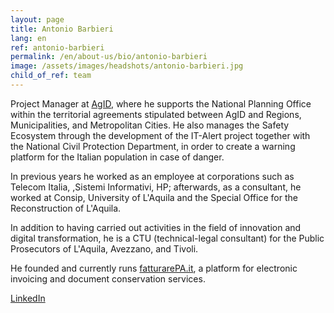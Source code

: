 ```yaml
---
layout: page
title: Antonio Barbieri
lang: en
ref: antonio-barbieri
permalink: /en/about-us/bio/antonio-barbieri
image: /assets/images/headshots/antonio-barbieri.jpg
child_of_ref: team
---
```


Project Manager at [AgID](https://www.agid.gov.it/), where he supports the
National Planning Office within the territorial agreements stipulated between
AgID and Regions, Municipalities, and Metropolitan Cities. He also manages the
Safety Ecosystem through the development of the IT-Alert project together with
the National Civil Protection Department, in order to create a warning platform
for the Italian population in case of danger.

In previous years he worked as an employee at corporations such as Telecom
Italia, ,Sistemi Informativi, HP; afterwards, as a consultant, he worked at
Consip, University of L'Aquila and the Special Office for the Reconstruction of
L'Aquila.

In addition to having carried out activities in the field of innovation and
digital transformation, he is a CTU (technical-legal consultant) for the Public
Prosecutors of L'Aquila, Avezzano, and Tivoli.

He founded and currently runs [fatturarePA.it](https://www.fatturarepa.it/), a
platform for electronic invoicing and document conservation services.

[LinkedIn](http://www.linkedin.com/in/antonio-barbieri-38a9372)
